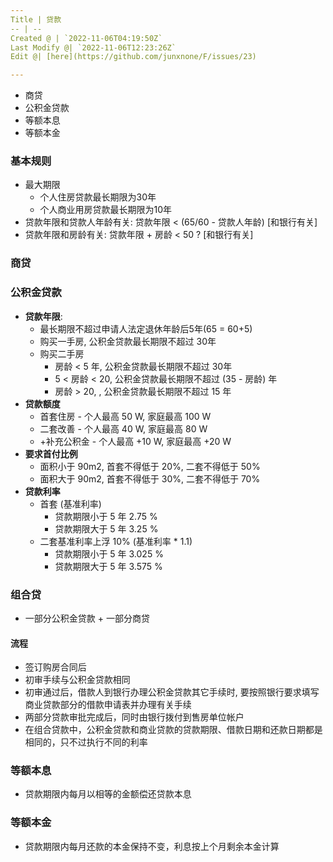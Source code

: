 ```yaml
---
Title | 贷款
-- | --
Created @ | `2022-11-06T04:19:50Z`
Last Modify @| `2022-11-06T12:23:26Z`
Edit @| [here](https://github.com/junxnone/F/issues/23)

---
```

- 商贷
- 公积金贷款
- 等额本息
- 等额本金

### 基本规则

- 最大期限
  - 个人住房贷款最长期限为30年
  - 个人商业用房贷款最长期限为10年
- 贷款年限和贷款人年龄有关: 贷款年限 < (65/60 - 贷款人年龄) [和银行有关]
- 贷款年限和房龄有关: 贷款年限 + 房龄 < 50 ? [和银行有关]

### 商贷

### 公积金贷款

- **贷款年限**: 
  - 最长期限不超过申请人法定退休年龄后5年(65 = 60+5)
  - 购买一手房, 公积金贷款最长期限不超过 30年
  - 购买二手房
    - 房龄 < 5 年, 公积金贷款最长期限不超过 30年
    - 5 < 房龄 < 20, 公积金贷款最长期限不超过 (35 - 房龄) 年 
    - 房龄 > 20, , 公积金贷款最长期限不超过 15 年
- **贷款额度**
  - 首套住房 - 个人最高 50 W, 家庭最高 100 W
  - 二套改善 - 个人最高 40 W, 家庭最高 80 W
  - +补充公积金 - 个人最高 +10 W, 家庭最高 +20 W
- **要求首付比例**
  - 面积小于 90m2, 首套不得低于 20%, 二套不得低于 50%
  - 面积大于 90m2, 首套不得低于 30%, 二套不得低于 70%
- **贷款利率**
  - 首套 (基准利率)
    - 贷款期限小于 5 年 2.75 %
    - 贷款期限大于 5 年 3.25 %
  - 二套基准利率上浮 10% (基准利率 * 1.1) 
    - 贷款期限小于 5 年 3.025 %
    - 贷款期限大于 5 年 3.575 %

### 组合贷

- 一部分公积金贷款 + 一部分商贷

#### 流程
- 签订购房合同后
- 初审手续与公积金贷款相同
- 初审通过后，借款人到银行办理公积金贷款其它手续时, 要按照银行要求填写商业贷款部分的借款申请表并办理有关手续
- 两部分贷款审批完成后，同时由银行拨付到售房单位帐户
- 在组合贷款中，公积金贷款和商业贷款的贷款期限、借款日期和还款日期都是相同的，只不过执行不同的利率

### 等额本息

- 贷款期限内每月以相等的金额偿还贷款本息

### 等额本金

- 贷款期限内每月还款的本金保持不变，利息按上个月剩余本金计算
